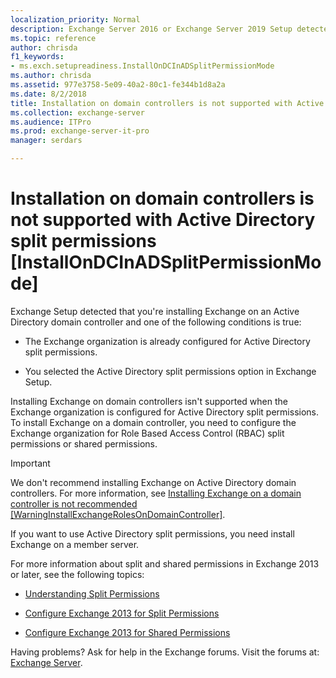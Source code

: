 ```yaml
---
localization_priority: Normal
description: Exchange Server 2016 or Exchange Server 2019 Setup detected that you're installing Exchange on a domain controller in an Active Directory split permissions organization.
ms.topic: reference
author: chrisda
f1_keywords:
- ms.exch.setupreadiness.InstallOnDCInADSplitPermissionMode
ms.author: chrisda
ms.assetid: 977e3758-5e09-40a2-80c1-fe344b1d8a2a
ms.date: 8/2/2018
title: Installation on domain controllers is not supported with Active Directory split permissions [InstallOnDCInADSplitPermissionMode]
ms.collection: exchange-server
ms.audience: ITPro
ms.prod: exchange-server-it-pro
manager: serdars

---
```


# Installation on domain controllers is not supported with Active Directory split permissions [InstallOnDCInADSplitPermissionMode]

Exchange Setup detected that you're installing Exchange on an Active Directory domain controller and one of the following conditions is true:

- The Exchange organization is already configured for Active Directory split permissions.

- You selected the Active Directory split permissions option in Exchange Setup.

Installing Exchange on domain controllers isn't supported when the Exchange organization is configured for Active Directory split permissions. To install Exchange on a domain controller, you need to configure the Exchange organization for Role Based Access Control (RBAC) split permissions or shared permissions.

> [!IMPORTANT]
> We don't recommend installing Exchange on Active Directory domain controllers. For more information, see [Installing Exchange on a domain controller is not recommended [WarningInstallExchangeRolesOnDomainController]](ms-exch-setupreadiness-warninginstallexchangerolesondomaincontroller.md).

If you want to use Active Directory split permissions, you need install Exchange on a member server.

For more information about split and shared permissions in Exchange 2013 or later, see the following topics:

- [Understanding Split Permissions](https://technet.microsoft.com/library/dd638106(v=exchg.150).aspx)

- [Configure Exchange 2013 for Split Permissions](https://technet.microsoft.com/library/dd638155(v=exchg.150).aspx)

- [Configure Exchange 2013 for Shared Permissions](https://technet.microsoft.com/library/dd638146(v=exchg.150).aspx)

Having problems? Ask for help in the Exchange forums. Visit the forums at: [Exchange Server](https://go.microsoft.com/fwlink/p/?linkId=60612).

